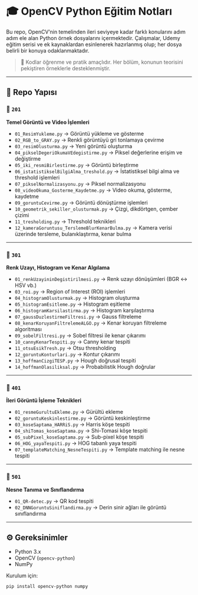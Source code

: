 # 🎓 OpenCV Python Eğitim Notları

Bu repo, OpenCV’nin temelinden ileri seviyeye kadar farklı konularını adım adım ele alan Python örnek dosyalarını içermektedir. Çalışmalar, Udemy eğitim serisi ve ek kaynaklardan esinlenerek hazırlanmış olup; her dosya belirli bir konuya odaklanmaktadır.

> 🧠 Kodlar öğrenme ve pratik amaçlıdır. Her bölüm, konunun teorisini pekiştiren örneklerle desteklenmiştir.  

---

## 📂 Repo Yapısı

### 🔹 `201`
**Temel Görüntü ve Video İşlemleri**
- `01_ResimYukleme.py` → Görüntü yükleme ve gösterme  
- `02_RGB_to_GRAY.py` → Renkli görüntüyü gri tonlamaya çevirme  
- `03_resimOlusturma.py` → Yeni görüntü oluşturma  
- `04_pikselDegeriOkumaVEdegistirme.py` → Piksel değerlerine erişim ve değiştirme  
- `05_iki_resmiBirlestirme.py` → Görüntü birleştirme  
- `06_istatistikselBilgiAlma_treshold.py` → İstatistiksel bilgi alma ve threshold işlemleri  
- `07_pikselNormalizasyonu.py` → Piksel normalizasyonu  
- `08_videoOkuma_Gosterme_Kaydetme.py` → Video okuma, gösterme, kaydetme  
- `09_goruntuCevirme.py` → Görüntü dönüştürme işlemleri  
- `10_geometrik_sekiller_olusturmak.py` → Çizgi, dikdörtgen, çember çizimi  
- `11_tresholding.py` → Threshold teknikleri  
- `12_kameraGoruntusu_TerslemeBlurKenarBulma.py` → Kamera verisi üzerinde tersleme, bulanıklaştırma, kenar bulma  

---

### 🔹 `301`
**Renk Uzayı, Histogram ve Kenar Algılama**
- `01_renkUzayininDegistirilmesi.py` → Renk uzayı dönüşümleri (BGR ↔ HSV vb.)  
- `03_roi.py` → Region of Interest (ROI) işlemleri  
- `04_histogramOlusturmak.py` → Histogram oluşturma  
- `05_histogramEsitleme.py` → Histogram eşitleme  
- `06_histogramKarsilastirma.py` → Histogram karşılaştırma  
- `07_gaussDuzlestirmeFiltresi.py` → Gauss filtreleme  
- `08_kenarKoruyanFiltrelemeALGO.py` → Kenar koruyan filtreleme algoritması  
- `09_sobelFiltresi.py` → Sobel filtresi ile kenar çıkarımı  
- `10_cannyKenarTespiti.py` → Canny kenar tespiti  
- `11_otsuEsikTresh.py` → Otsu thresholding  
- `12_goruntuKonturlari.py` → Kontur çıkarımı  
- `13_hoffmanCizgiTESP.py` → Hough doğrusal tespiti  
- `14_hoffmanOlasiliksal.py` → Probabilistik Hough doğrular  

---

### 🔹 `401`
**İleri Görüntü İşleme Teknikleri**
- `01_resmeGurultuEkleme.py` → Gürültü ekleme  
- `02_goruntuKeskinlestirme.py` → Görüntü keskinleştirme  
- `03_koseSaptama_HARRiS.py` → Harris köşe tespiti  
- `04_shiTomas_koseSaptama.py` → Shi-Tomasi köşe tespiti  
- `05_subPixel_koseSaptama.py` → Sub-pixel köşe tespiti  
- `06_HOG_yayaTespiti.py` → HOG tabanlı yaya tespiti  
- `07_templateMatching_NesneTespiti.py` → Template matching ile nesne tespiti  

---

### 🔹 `501`
**Nesne Tanıma ve Sınıflandırma**
- `01_QR-detec.py` → QR kod tespiti  
- `02_DNNGoruntuSiniflandirma.py` → Derin sinir ağları ile görüntü sınıflandırma  

---

## ⚙️ Gereksinimler

- Python 3.x  
- OpenCV (`opencv-python`)  
- NumPy  

Kurulum için:
```bash
pip install opencv-python numpy

